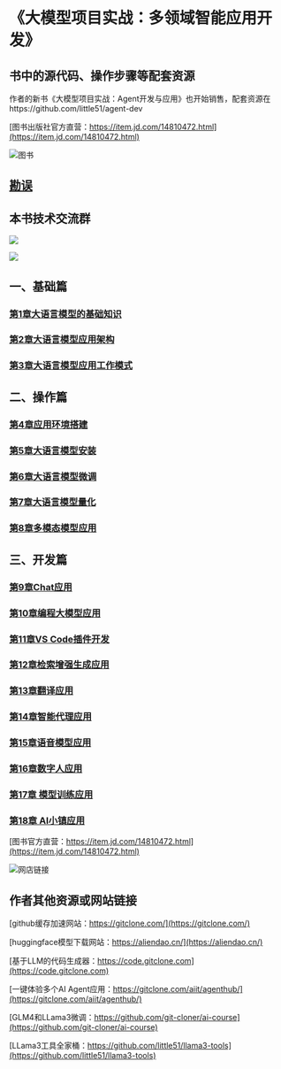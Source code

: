 # 《大模型项目实战：多领域智能应用开发》

## 书中的源代码、操作步骤等配套资源

作者的新书《大模型项目实战：Agent开发与应用》也开始销售，配套资源在https://github.com/little51/agent-dev

[图书出版社官方直营：https://item.jd.com/14810472.html](https://item.jd.com/14810472.html)

![图书](https://gitclone.com/download1/llm-dev/llm-dev.png)

## [勘误](https://github.com/little51/llm-dev/issues)

## 本书技术交流群

![](https://gitclone.com/download1/aliendao/aliendao20250519.jpg)

![](https://gitclone.com/download1/aliendao/weixin-aliendao2.jpg)

## 一、基础篇

### [第1章大语言模型的基础知识](https://github.com/little51/llm-dev/tree/main/chapter01)

### [第2章大语言模型应用架构](https://github.com/little51/llm-dev/tree/main/chapter02)

### [第3章大语言模型应用工作模式](https://github.com/little51/llm-dev/tree/main/chapter03)

## 二、操作篇

### [第4章应用环境搭建](https://github.com/little51/llm-dev/tree/main/chapter04)

### [第5章大语言模型安装](https://github.com/little51/llm-dev/tree/main/chapter05)

### [第6章大语言模型微调](https://github.com/little51/llm-dev/tree/main/chapter06)

### [第7章大语言模型量化](https://github.com/little51/llm-dev/tree/main/chapter07)

### [第8章多模态模型应用](https://github.com/little51/llm-dev/tree/main/chapter08)

## 三、开发篇

### [第9章Chat应用](https://github.com/little51/llm-dev/tree/main/chapter09)

### [第10章编程大模型应用](https://github.com/little51/llm-dev/tree/main/chapter10)

### [第11章VS Code插件开发](https://github.com/little51/llm-dev/tree/main/chapter11)

### [第12章检索增强生成应用](https://github.com/little51/llm-dev/tree/main/chapter12)

### [第13章翻译应用](https://github.com/little51/llm-dev/tree/main/chapter13)

### [第14章智能代理应用](https://github.com/little51/llm-dev/tree/main/chapter14)

### [第15章语音模型应用](https://github.com/little51/llm-dev/tree/main/chapter15)

### [第16章数字人应用](https://github.com/little51/llm-dev/tree/main/chapter16)

### [第17章 模型训练应用](https://github.com/little51/llm-dev/tree/main/chapter17)

### [第18章 AI小镇应用](https://github.com/little51/llm-dev/tree/main/chapter18)



[图书官方直营：https://item.jd.com/14810472.html](https://item.jd.com/14810472.html)

![网店链接](https://gitclone.com/download1/llm-dev/qr-code.png)



## 作者其他资源或网站链接

[github缓存加速网站：https://gitclone.com/](https://gitclone.com/)

[huggingface模型下载网站：https://aliendao.cn/](https://aliendao.cn/)

[基于LLM的代码生成器：https://code.gitclone.com](https://code.gitclone.com)

[一键体验多个AI Agent应用：https://gitclone.com/aiit/agenthub/](https://gitclone.com/aiit/agenthub/)

[GLM4和LLama3微调：https://github.com/git-cloner/ai-course](https://github.com/git-cloner/ai-course)

[LLama3工具全家桶：https://github.com/little51/llama3-tools](https://github.com/little51/llama3-tools)
